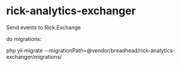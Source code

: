 # rick-analytics-exchanger
Send events to Rick.Exchange

do  migrations:

php yii migrate --migrationPath=@vendor/breadhead/rick-analytics-exchanger/migrations/
